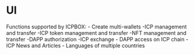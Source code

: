 # UI
Functions supported by ICPBOX: - Create multi-wallets -ICP management and transfer -ICP token management and transfer -NFT management and transfer -DAPP authorization -ICP exchange - DAPP access on ICP chain -ICP News and Articles - Languages of multiple countries
